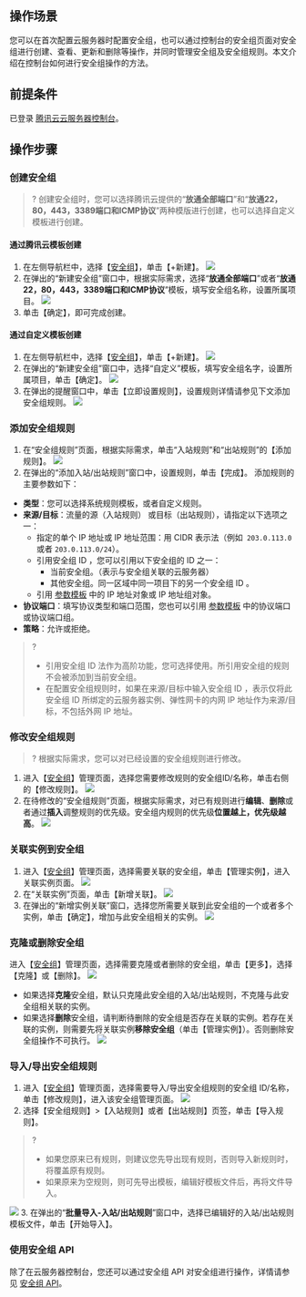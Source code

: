## 操作场景

您可以在首次配置云服务器时配置安全组，也可以通过控制台的安全组页面对安全组进行创建、查看、更新和删除等操作，并同时管理安全组及安全组规则。本文介绍在控制台如何进行安全组操作的方法。

## 前提条件

已登录 [腾讯云云服务器控制台](https://console.cloud.tencent.com/cvm/index)。

## 操作步骤

### 创建安全组
>? 创建安全组时，您可以选择腾讯云提供的“**放通全部端口**”和“**放通22，80，443，3389端口和ICMP协议**”两种模版进行创建，也可以选择自定义模板进行创建。
>
#### 通过腾讯云模板创建
1. 在左侧导航栏中，选择【[安全组](https://console.cloud.tencent.com/cvm/securitygroup)】，单击【+新建】。
![](https://main.qcloudimg.com/raw/a9d8baf34b10ae536c35d3286edc22c5.png)
2. 在弹出的“新建安全组”窗口中，根据实际需求，选择“**放通全部端口**”或者“**放通22，80，443，3389端口和ICMP协议**”模板，填写安全组名称，设置所属项目。
![](https://main.qcloudimg.com/raw/7fece2b00807c7266368aeb5af6f398e.png)
3. 单击【确定】，即可完成创建。

#### 通过自定义模板创建
1. 在左侧导航栏中，选择【[安全组](https://console.cloud.tencent.com/cvm/securitygroup)】，单击【+新建】。
![](https://main.qcloudimg.com/raw/cebfc052b3ba2f6dffd2a7d5e9eb0672.png)
2. 在弹出的“新建安全组”窗口中，选择“自定义”模板，填写安全组名字，设置所属项目，单击【确定】。
![](https://main.qcloudimg.com/raw/4411a21c9ca5df7a17983df1730af78c.png)
3. 在弹出的提醒窗口中，单击【立即设置规则】，设置规则详情请参见下文添加安全组规则。
![](https://main.qcloudimg.com/raw/5f98fb929fdbf6fac7928515519b5c82.png)

### 添加安全组规则
1. 在“安全组规则”页面，根据实际需求，单击“入站规则”和“出站规则”的【添加规则】。
![](https://main.qcloudimg.com/raw/45e094d4481fcdaaec06213a60f22aeb.png)
2. 在弹出的“添加入站/出站规则”窗口中，设置规则，单击【完成】。
添加规则的主要参数如下：
 - **类型**：您可以选择系统规则模板，或者自定义规则。
 - **来源/目标**：流量的源（入站规则） 或目标（出站规则），请指定以下选项之一：
    - 指定的单个 IP 地址或 IP 地址范围：用 CIDR 表示法（例如` 203.0.113.0` 或者 `203.0.113.0/24`）。
    - 引用安全组 ID ，您可以引用以下安全组的 ID 之一：
      - 当前安全组。（表示与安全组关联的云服务器）
      - 其他安全组。同一区域中同一项目下的另一个安全组 ID 。
    - 引用 [参数模板](https://cloud.tencent.com/document/product/215/20090) 中的 IP 地址对象或 IP 地址组对象。 
 - **协议端口**：填写协议类型和端口范围，您也可以引用 [参数模板](https://cloud.tencent.com/document/product/215/20090) 中的协议端口或协议端口组。
 - **策略**：允许或拒绝。

>?
> - 引用安全组 ID 法作为高阶功能，您可选择使用。所引用安全组的规则不会被添加到当前安全组。
> - 在配置安全组规则时，如果在来源/目标中输入安全组 ID ，表示仅将此安全组 ID 所绑定的云服务器实例、弹性网卡的内网 IP 地址作为来源/目标，不包括外网 IP 地址。

### 修改安全组规则
>? 根据实际需求，您可以对已经设置的安全组规则进行修改。
>
1. 进入【[安全组](https://console.cloud.tencent.com/cvm/securitygroup)】管理页面，选择您需要修改规则的安全组ID/名称，单击右侧的【修改规则】。
![](https://main.qcloudimg.com/raw/d37c7ee3419bd7d3f7a14dabe16fc8b9.png)
2. 在待修改的“安全组规则”页面，根据实际需求，对已有规则进行**编辑**、**删除**或者通过**插入**调整规则的优先级。安全组内规则的优先级**位置越上，优先级越高**。
![](https://main.qcloudimg.com/raw/7d13ff994cd11c188f07914cc0614f55.png)

### 关联实例到安全组

1. 进入【[安全组](https://console.cloud.tencent.com/cvm/securitygroup)】管理页面，选择需要关联的安全组，单击【管理实例】，进入关联实例页面。
![](https://main.qcloudimg.com/raw/d258b1dcff6c53de504a311f5e346dad.png)
2. 在“关联实例”页面，单击【新增关联】。
![](https://main.qcloudimg.com/raw/3cd4a2c4b3c2a9df46ecfd4408de6fe9.png)
3. 在弹出的“新增实例关联”窗口，选择您所需要关联到此安全组的一个或者多个实例，单击【确定】，增加与此安全组相关的实例。
![](https://main.qcloudimg.com/raw/906de652155a8cbf27009a2abdb6f9fb.png)

### 克隆或删除安全组

进入【[安全组](https://console.cloud.tencent.com/cvm/securitygroup)】管理页面，选择需要克隆或者删除的安全组，单击【更多】，选择【克隆】或【删除】。
![](https://main.qcloudimg.com/raw/1983012e687057111f40af7e049ae04e.png)
- 如果选择**克隆**安全组，默认只克隆此安全组的入站/出站规则，不克隆与此安全组相关联的实例。
- 如果选择**删除**安全组，请判断待删除的安全组是否存在关联的实例。若存在关联的实例，则需要先将关联实例**移除安全组**（单击【管理实例】）。否则删除安全组操作不可执行。
![](https://main.qcloudimg.com/raw/fa359091c7eed2b19bfbb3d025137b6b.png)

### 导入/导出安全组规则

1. 进入【[安全组](https://console.cloud.tencent.com/cvm/securitygroup)】管理页面，选择需要导入/导出安全组规则的安全组 ID/名称，单击【修改规则】，进入该安全组管理页面。
![](https://main.qcloudimg.com/raw/3141fc7e8b6d0f36a149e3e097df1c17.png)
2. 选择【安全组规则】>【入站规则】或者【出站规则】页签，单击【导入规则】。
>? 
> - 如果您原来已有规则，则建议您先导出现有规则，否则导入新规则时，将覆盖原有规则。
> - 如果原来为空规则，则可先导出模板，编辑好模板文件后，再将文件导入。
> 
![](https://main.qcloudimg.com/raw/961f55dfc583f1a7896d392123ef9cdc.png)
3. 在弹出的“**批量导入-入站/出站规则**”窗口中，选择已编辑好的入站/出站规则模板文件，单击【开始导入】。

### 使用安全组 API

除了在云服务器控制台，您还可以通过安全组 API 对安全组进行操作，详情请参见 [安全组 API](https://cloud.tencent.com/document/product/213/12447)。
